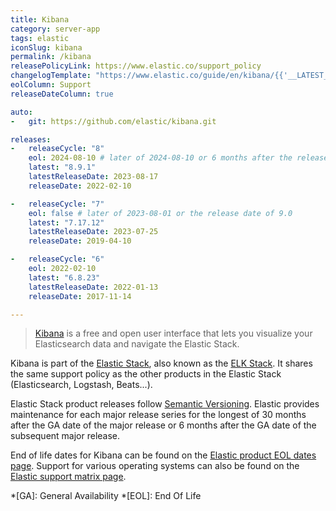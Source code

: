 ```yaml
---
title: Kibana
category: server-app
tags: elastic
iconSlug: kibana
permalink: /kibana
releasePolicyLink: https://www.elastic.co/support_policy
changelogTemplate: "https://www.elastic.co/guide/en/kibana/{{'__LATEST__'|split:'.'|pop|join:'.'}}/release-notes-__LATEST__.html"
eolColumn: Support
releaseDateColumn: true

auto:
-   git: https://github.com/elastic/kibana.git

releases:
-   releaseCycle: "8"
    eol: 2024-08-10 # later of 2024-08-10 or 6 months after the release date of 9.0
    latest: "8.9.1"
    latestReleaseDate: 2023-08-17
    releaseDate: 2022-02-10

-   releaseCycle: "7"
    eol: false # later of 2023-08-01 or the release date of 9.0
    latest: "7.17.12"
    latestReleaseDate: 2023-07-25
    releaseDate: 2019-04-10

-   releaseCycle: "6"
    eol: 2022-02-10
    latest: "6.8.23"
    latestReleaseDate: 2022-01-13
    releaseDate: 2017-11-14

---
```


> [Kibana](https://www.elastic.co/kibana/) is a free and open user interface that lets you visualize
> your Elasticsearch data and navigate the Elastic Stack.

Kibana is part of the [Elastic Stack](https://www.elastic.co/elastic-stack/), also known as the
[ELK Stack](https://www.elastic.co/what-is/elk-stack). It shares the same support policy as the
other products in the Elastic Stack (Elasticsearch, Logstash, Beats...).

Elastic Stack product releases follow [Semantic Versioning](https://semver.org/). Elastic provides
maintenance for each major release series for the longest of 30 months after the GA date of the
major release or 6 months after the GA date of the subsequent major release.

End of life dates for Kibana can be found on the [Elastic product EOL dates page](https://www.elastic.co/support/eol).
Support for various operating systems can also be found on the [Elastic support matrix page](https://www.elastic.co/support/matrix).

*[GA]: General Availability
*[EOL]: End Of Life
